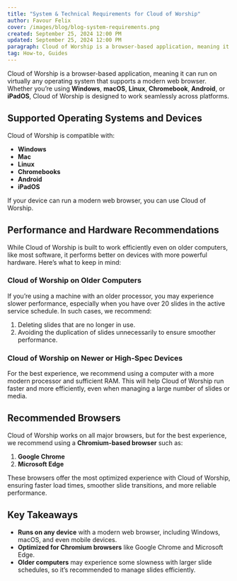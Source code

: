 ```yaml
---
title: "System & Technical Requirements for Cloud of Worship"
author: Favour Felix
cover: /images/blog/blog-system-requirements.png
created: September 25, 2024 12:00 PM
updated: September 25, 2024 12:00 PM
paragraph: Cloud of Worship is a browser-based application, meaning it can run on virtually any operating system that supports a modern web browser.
tag: How-to, Guides
---
```


Cloud of Worship is a browser-based application, meaning it can run on virtually any operating system that supports a modern web browser. Whether you’re using **Windows**, **macOS**, **Linux**, **Chromebook**, **Android**, or **iPadOS**, Cloud of Worship is designed to work seamlessly across platforms.

## Supported Operating Systems and Devices

Cloud of Worship is compatible with:

- **Windows**
- **Mac**
- **Linux**
- **Chromebooks**
- **Android**
- **iPadOS**

If your device can run a modern web browser, you can use Cloud of Worship.

## Performance and Hardware Recommendations

While Cloud of Worship is built to work efficiently even on older computers, like most software, it performs better on devices with more powerful hardware. Here’s what to keep in mind:

### **Cloud of Worship on Older Computers**

If you’re using a machine with an older processor, you may experience slower performance, especially when you have over 20 slides in the active service schedule. In such cases, we recommend:

1. Deleting slides that are no longer in use.
2. Avoiding the duplication of slides unnecessarily to ensure smoother performance.

### **Cloud of Worship on Newer or High-Spec Devices**

For the best experience, we recommend using a computer with a more modern processor and sufficient RAM. This will help Cloud of Worship run faster and more efficiently, even when managing a large number of slides or media.

## Recommended Browsers

Cloud of Worship works on all major browsers, but for the best experience, we recommend using a **Chromium-based browser** such as:

1. **Google Chrome**
2. **Microsoft Edge**

These browsers offer the most optimized experience with Cloud of Worship, ensuring faster load times, smoother slide transitions, and more reliable performance.

## Key Takeaways

- **Runs on any device** with a modern web browser, including Windows, macOS, and even mobile devices.
- **Optimized for Chromium browsers** like Google Chrome and Microsoft Edge.
- **Older computers** may experience some slowness with larger slide schedules, so it’s recommended to manage slides efficiently.